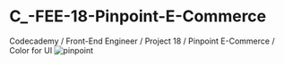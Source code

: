# C_-FEE-18-Pinpoint-E-Commerce
Codecademy / Front-End Engineer / Project 18 / Pinpoint E-Commerce / Color for UI
![pinpoint](https://user-images.githubusercontent.com/104124293/191651482-72c3991f-ac48-43e8-a447-c2d999cac5df.gif)

